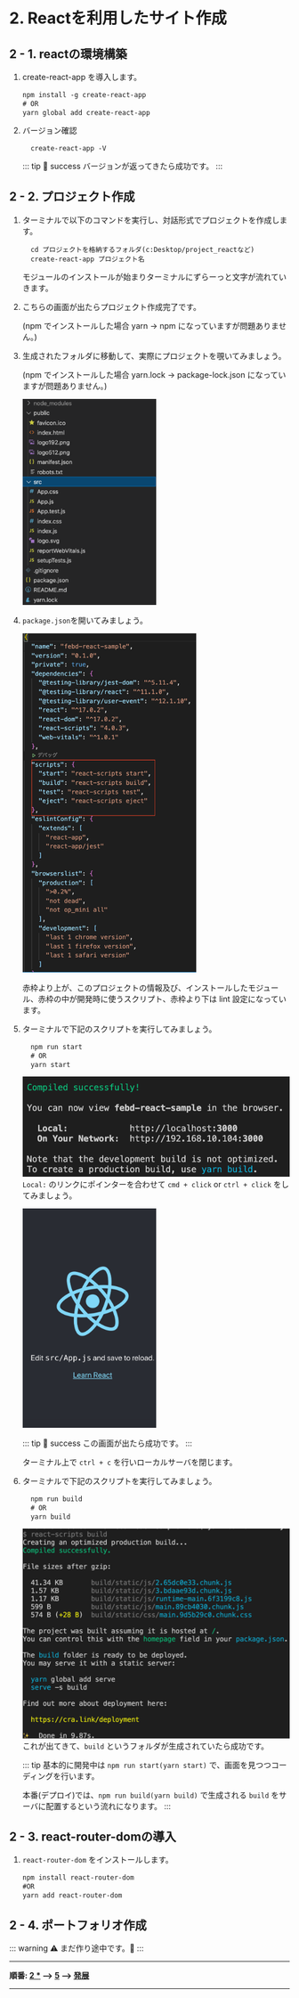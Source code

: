 # 2. Reactを利用したサイト作成

## 2 - 1. reactの環境構築
1. create-react-app を導入します。

    ```shell
    npm install -g create-react-app
    # OR
    yarn global add create-react-app
    ```

1. バージョン確認

    ```shell
      create-react-app -V
    ```

    ::: tip 🎉 success
    バージョンが返ってきたら成功です。
    :::

## 2 - 2. プロジェクト作成

1. ターミナルで以下のコマンドを実行し、対話形式でプロジェクトを作成します。

    ```shell
      cd プロジェクトを格納するフォルダ(c:Desktop/project_reactなど)
      create-react-app プロジェクト名
    ```

    モジュールのインストールが始まりターミナルにずらーっと文字が流れていきます。

1. こちらの画面が出たらプロジェクト作成完了です。
   
    (npm でインストールした場合 yarn -> npm になっていますが問題ありません。)
    <!--あとで追加![react_complete_install](/article/2_react/create_project/complete_install.png)-->

1. 生成されたフォルダに移動して、実際にプロジェクトを覗いてみましょう。

   (npm でインストールした場合 yarn.lock -> package-lock.json になっていますが問題ありません。)

    <img src="/article/2_react/create_project/project_folder.png" alt="react_project_folder" style="width: 50%; height: 50%;">

1. `package.json`を開いてみましょう。
   
   <img src="/article/2_react/create_project/package_json.png" alt="react_package_json" style="width: 65%; height: 50%;">
   
   赤枠より上が、このプロジェクトの情報及び、インストールしたモジュール、赤枠の中が開発時に使うスクリプト、赤枠より下は lint 設定になっています。

1. ターミナルで下記のスクリプトを実行してみましょう。
   
    ```shell
      npm run start
      # OR
      yarn start
    ```
   
   ![react_yarn_dev](/article/2_react/create_project/yarn_dev.png)
   `Local:` のリンクにポインターを合わせて `cmd + click` or `ctrl + click` をしてみましょう。

   
   <img src="/article/2_react/create_project/lunch_site.png" alt="react_lunch_site" style="width: 50%; height: 50%;">

    ::: tip 🎉 success
    この画面が出たら成功です。
    :::

   ターミナル上で `ctrl + c` を行いローカルサーバを閉じます。

1. ターミナルで下記のスクリプトを実行してみましょう。
   
    ```shell
      npm run build
      # OR
      yarn build
    ```
    
    ![react_yarn_build](/article/2_react/create_project/yarn_build.png)
    これが出てきて、`build` というフォルダが生成されていたら成功です。

    ::: tip
    基本的に開発中は `npm run start(yarn start)` で、画面を見つつコーディングを行います。
    
    本番(デプロイ)では、`npm run build(yarn build)` で生成される `build` をサーバに配置するという流れになります。
    :::

## 2 - 3. react-router-domの導入

1. `react-router-dom` をインストールします。
    ```shell
    npm install react-router-dom
    #OR
    yarn add react-router-dom
    ```


## 2 - 4. ポートフォリオ作成

::: warning
  :warning:	まだ作り途中です。:construction:
:::


---

**順番: [2 *](#)  --> [5](../5_githubpages/) --> [発展](../6_ex/)**


---
